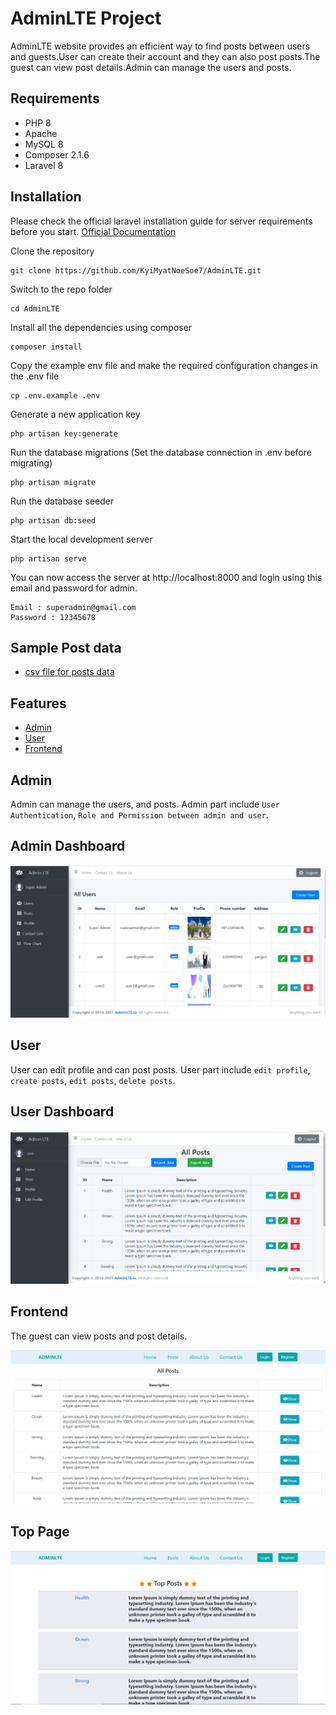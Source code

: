 # AdminLTE Project
AdminLTE website provides an efficient way to find posts between users and guests.User can create their account and they can also post posts.The guest can view post details.Admin can manage the users and posts.
## Requirements

- PHP 8
- Apache 
- MySQL 8
- Composer 2.1.6
- Laravel 8

## Installation

Please check the official laravel installation guide for server requirements before you start.
[Official Documentation](https://laravel.com/docs/8.x)

Clone the repository
```
git clone https://github.com/KyiMyatNoeSoe7/AdminLTE.git
```
Switch to the repo folder
```
cd AdminLTE
```
Install all the dependencies using composer
```
composer install
```
Copy the example env file and make the required configuration changes in the .env file
```
cp .env.example .env
```
Generate a new application key
```
php artisan key:generate
```
Run the database migrations (Set the database connection in .env before migrating)
```
php artisan migrate
```
Run the database seeder 
```
php artisan db:seed
```
Start the local development server
```
php artisan serve
```
You can now access the server at http://localhost:8000 and login using this email and password for admin.

```
Email : superadmin@gmail.com
Password : 12345678
```

## Sample Post data
- [csv file for posts data ](https://github.com/KyiMyatNoeSoe7/AdminLTE/blob/c60028244e391a2523523da7bce9164f768d89ba/docs/export-posts.csv)



## Features

- [Admin](#Admin)
- [User](#User)
- [Frontend](#Frontend)


## Admin
Admin can manage the users, and posts. Admin part include `User Authentication`, `Role and Permission between admin and user`.

## Admin Dashboard

![Admin Dashboard](./public/images/admin.png)

## User
User can edit profile and can post posts. User part include `edit profile`, `create posts`, `edit posts`, `delete posts`.

## User Dashboard

![User Dashboard](./public/images/user.png)

## Frontend

The guest can view posts and post details.

![Frontend Page](./public/images/frontend1.png)

## Top Page

![Top Page](./public/images/frontend.png)

    
